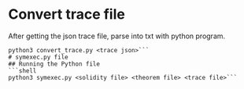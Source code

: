 # Convert trace file
After getting the json trace file, parse into txt with python program.
```shell 
python3 convert_trace.py <trace json>```
# symexec.py file
## Running the Python file
```shell
python3 symexec.py <solidity file> <theorem file> <trace file>```
